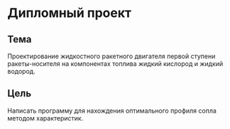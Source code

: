 # Дипломный проект

## Тема

Проектирование жидкостного ракетного двигателя первой ступени
ракеты-носителя на компонентах топлива жидкий кислород и жидкий водород.

## Цель

Написать программу для нахождения оптимального профиля сопла методом характеристик.
